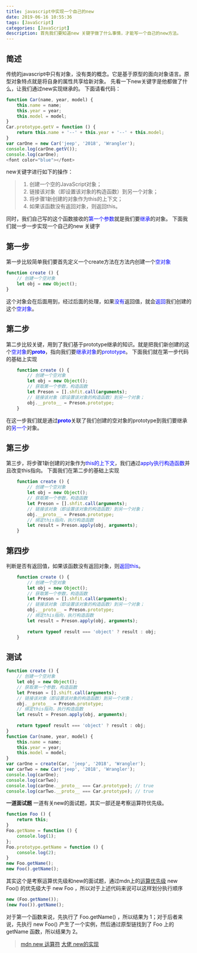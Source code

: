 ```yaml
---
title: javascript中实现一个自己的new
date: 2019-06-16 10:55:36
tags: [JavaScript]
categories: [JavaScript]
description: 首先我们要知道new 关键字做了什么事情，才能写一个自己的new方法。
---
```

## 简述
传统的javascript中只有对象，没有类的概念。它是基于原型的面向对象语言。原型对象特点就是将自身的属性共享给新对象。
先看一下new关键字是他都做了什么，让我们通过new实现继承的。
下面请看代码：
```javascript
function Car(name, year, model) {
    this.name = name;
    this.year = year;
    this.model = model;
}
Car.prototype.getV = function () {
    return this.name + '--' + this.year + '--' + this.model;
}
var carOne = new Car('jeep', '2018', 'Wrangler');
console.log(carOne.getV());
console.log(carOne);
<font color="blue"></font>
```
new关键字进行如下的操作：
> 1. 创建一个空的JavaScript对象；
> 2. 链接该对象（即设置该对象的构造函数）到另一个对象；
> 3. 将步骤1新创建的对象作为this的上下文；
> 4. 如果该函数没有返回对象，则返回this。

同时，我们自己写的这个函数接收的<font color="blue">第一个参数</font>就是我们要<font color="blue">继承</font>的对象。
下面我们就一步一步实现一个自己的new 关键字
## 第一步
第一步比较简单我们要首先定义一个create方法在方法内创建一个<font color="blue">空对象</font>
```javascript
function create () {
    // 创建一个空对象
    let obj = new Object();
}
```
这个对象会在后面用到，经过后面的处理，如果<font color="blue">没有</font>返回值，就会<font color="blue">返回</font>我们创建的这个<font color="blue">空对象</font>。
## 第二步
第二步比较关键，用到了我们基于prototype继承的知识。就是把我们新创建的这个<font color="blue">空对象</font>的<font color="blue">__proto__</font>，指向我们要<font color="blue">继承对象</font>的<font color="blue">prototype</font>。
下面我们就在第一步代码的基础上实现
```javascript
    function create () {
        // 创建一个空对象
        let obj = new Object();
        // 获取第一个参数，构造函数
        let Preson = [].shfit.call(arguments);
        // 链接该对象（即设置该对象的构造函数）到另一个对象；
        obj.__proto__ = Preson.prototype;
    }
```
在这一步我们就是通过<font color="blue">__proto__</font>关联了我们创建的空对象的prototype到我们要继承的<font color="blue">另一个</font>对象。
## 第三步
第三步，将步骤1新创建的对象作为<font color="blue">this的上下文</font>，我们通过<font color="blue">apply执行构造函数</font>并且改变this指向。
下面我们在第二步的基础上实现
```javascript
    function create () {
        // 创建一个空对象
        let obj = new Object();
        // 获取第一个参数，构造函数
        let Preson = [].shfit.call(arguments);
        // 链接该对象（即设置该对象的构造函数）到另一个对象；
        obj.__proto__ = Preson.prototype;
        // 绑定this指向，执行构造函数
        let result = Preson.apply(obj, arguments);
    }
```
## 第四步
判断是否有返回值，如果该函数没有返回对象，则<font color="blue">返回this</font>。
```javascript
    function create () {
        // 创建一个空对象
        let obj = new Object();
        // 获取第一个参数，构造函数
        let Preson = [].shfit.call(arguments);
        // 链接该对象（即设置该对象的构造函数）到另一个对象；
        obj.__proto__ = Preson.prototype;
        // 绑定this指向，执行构造函数
        let result = Preson.apply(obj, arguments);
        
        return typeof result === 'object' ? result : obj;
    }
```
## 测试
```javascript
function create () {
    // 创建一个空对象
    let obj = new Object();
    // 获取第一个参数，构造函数
    let Preson = [].shift.call(arguments);
    // 链接该对象（即设置该对象的构造函数）到另一个对象；
    obj.__proto__ = Preson.prototype;
    // 绑定this指向，执行构造函数
    let result = Preson.apply(obj, arguments);
    
    return typeof result === 'object' ? result : obj;
}
function Car(name, year, model) {
    this.name = name;
    this.year = year;
    this.model = model;
}
var carOne = create(Car, 'jeep', '2018', 'Wrangler');
var carTwo = new Car('jeep', '2018', 'Wrangler');
console.log(carOne);
console.log(carTwo);
console.log(carOne.__proto__ === Car.prototype); // true
console.log(carTwo.__proto__ === Car.prototype); // true
```

**一道面试题**
一道有关new的面试题，其实一部还是考察运算符优先级。
```javascript
function Foo () {
    return this;
}
Foo.getName = function () {
    console.log(1);
};
Foo.prototype.getName = function () {
    console.log(2);
}
new Foo.getName();
new Foo().getName();
```
其实这个是考察运算优先级和new的面试题，通过mdn上的[运算优先级](https://developer.mozilla.org/zh-CN/docs/Web/JavaScript/Reference/Operators/Operator_Precedence)
new Foo() 的优先级大于 new Foo ，所以对于上述代码来说可以这样划分执行顺序
```javascript
new (Foo.getName());
(new Foo()).getName();
```
对于第一个函数来说，先执行了 Foo.getName() ，所以结果为 1；对于后者来说，先执行 new Foo() 产生了一个实例，然后通过原型链找到了 Foo 上的 getName 函数，所以结果为 2。

> [mdn new 运算符](https://developer.mozilla.org/zh-CN/docs/Web/JavaScript/Reference/Operators/new)
> [大佬 new的实现](https://yuchengkai.cn/docs/frontend/#new)
